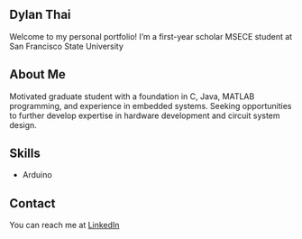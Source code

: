 ## Dylan Thai
Welcome to my personal portfolio! I’m a first-year scholar MSECE student at San Francisco State University

## About Me
Motivated graduate student with a foundation in C, Java, MATLAB programming, and experience in embedded systems. Seeking opportunities to further develop expertise in hardware development and circuit system design.

## Skills
- Arduino

## Contact
You can reach me at [LinkedIn](https://www.linkedin.com/in/dylan-thai415/)
